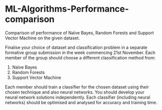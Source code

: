 # ML-Algorithms-Performance-comparison
Comparison of performance of Naïve Bayes, Random Forests and Support Vector Machine on the given dataset.

Finalise your choice of dataset and classification problem in a separate formative group submission in the week commencing 21st November. 
Each member of the group should choose a different classification method from:
1.	Naïve Bayes
2.	Random Forests
3.	Support Vector Machine

Each member should train a classifier for the chosen dataset using their chosen technique and also neural networks. You should develop your neural network solutions independently. Each classifier (including neural networks) should be optimised and analysed for accuracy and training time.

